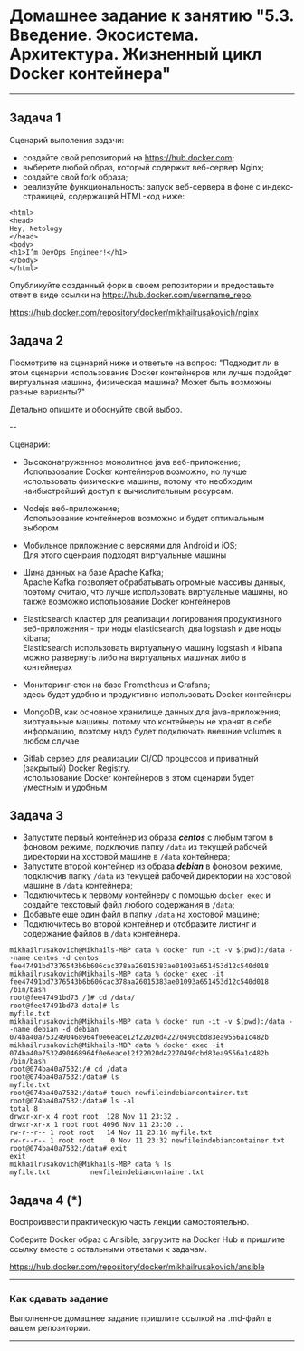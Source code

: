 
# Домашнее задание к занятию "5.3. Введение. Экосистема. Архитектура. Жизненный цикл Docker контейнера"

---

## Задача 1

Сценарий выполения задачи:

- создайте свой репозиторий на https://hub.docker.com;
- выберете любой образ, который содержит веб-сервер Nginx;
- создайте свой fork образа;
- реализуйте функциональность:
запуск веб-сервера в фоне с индекс-страницей, содержащей HTML-код ниже:
```
<html>
<head>
Hey, Netology
</head>
<body>
<h1>I’m DevOps Engineer!</h1>
</body>
</html>
```
Опубликуйте созданный форк в своем репозитории и предоставьте ответ в виде ссылки на https://hub.docker.com/username_repo.

https://hub.docker.com/repository/docker/mikhailrusakovich/nginx

## Задача 2

Посмотрите на сценарий ниже и ответьте на вопрос:
"Подходит ли в этом сценарии использование Docker контейнеров или лучше подойдет виртуальная машина, физическая машина? Может быть возможны разные варианты?"

Детально опишите и обоснуйте свой выбор.

--

Сценарий:

- Высоконагруженное монолитное java веб-приложение;<br>
Использование Docker контейнеров возможно, но лучше использовать физические машины, потому что необходим наибыстрейший доступ к вычислительным ресурсам.

- Nodejs веб-приложение; <br>
Использование контейнеров возможно и будет оптимальным выбором

- Мобильное приложение c версиями для Android и iOS; <br>
Для этого сценраия подходят виртуальные машины

- Шина данных на базе Apache Kafka; <br>
Apache Kafka позволяет обрабатывать огромные массивы данных, поэтому считаю, что лучше использовать виртуальные машины, но также возможно использование Docker контейнеров

- Elasticsearch кластер для реализации логирования продуктивного веб-приложения - три ноды elasticsearch, два logstash и две ноды kibana; <br>
Elasticsearch использовать виртуальную машину
logstash и kibana можно развернуть либо на виртуальных машинах либо в контейнерах

- Мониторинг-стек на базе Prometheus и Grafana; <br>
здесь будет удобно и продуктивно использовать Docker контейнеры


- MongoDB, как основное хранилище данных для java-приложения; <br>
виртуальные машины, потому что контейнеры не хранят в себе информацию, поэтому надо будет подключать внешние volumes в любом случае


- Gitlab сервер для реализации CI/CD процессов и приватный (закрытый) Docker Registry. <br>
использование Docker контейнеров в этом сценарии будет уместным и удобным


## Задача 3

- Запустите первый контейнер из образа ***centos*** c любым тэгом в фоновом режиме, подключив папку ```/data``` из текущей рабочей директории на хостовой машине в ```/data``` контейнера;
- Запустите второй контейнер из образа ***debian*** в фоновом режиме, подключив папку ```/data``` из текущей рабочей директории на хостовой машине в ```/data``` контейнера;
- Подключитесь к первому контейнеру с помощью ```docker exec``` и создайте текстовый файл любого содержания в ```/data```;
- Добавьте еще один файл в папку ```/data``` на хостовой машине;
- Подключитесь во второй контейнер и отобразите листинг и содержание файлов в ```/data``` контейнера.

```
mikhailrusakovich@Mikhails-MBP data % docker run -it -v $(pwd):/data --name centos -d centos                                 
fee47491bd7376543b6b606cac378aa26015383ae01093a651453d12c540d018
mikhailrusakovich@Mikhails-MBP data % docker exec -it fee47491bd7376543b6b606cac378aa26015383ae01093a651453d12c540d018 /bin/bash
root@fee47491bd73 /]# cd /data/
root@fee47491bd73 data]# ls
myfile.txt
mikhailrusakovich@Mikhails-MBP data % docker run -it -v $(pwd):/data --name debian -d debian                              
074ba40a7532490468964f0e6eace12f22020d42270490cbd83ea9556a1c482b
mikhailrusakovich@Mikhails-MBP data % docker exec -it 074ba40a7532490468964f0e6eace12f22020d42270490cbd83ea9556a1c482b /bin/bash
root@074ba40a7532:/# cd /data
root@074ba40a7532:/data# ls
myfile.txt
root@074ba40a7532:/data# touch newfileindebiancontainer.txt
root@074ba40a7532:/data# ls -al
total 8
drwxr-xr-x 4 root root  128 Nov 11 23:32 .
drwxr-xr-x 1 root root 4096 Nov 11 23:30 ..
rw-r--r-- 1 root root   14 Nov 11 23:16 myfile.txt
rw-r--r-- 1 root root    0 Nov 11 23:32 newfileindebiancontainer.txt
root@074ba40a7532:/data# exit
exit
mikhailrusakovich@Mikhails-MBP data % ls
myfile.txt			newfileindebiancontainer.txt
```

## Задача 4 (*)

Воспроизвести практическую часть лекции самостоятельно.

Соберите Docker образ с Ansible, загрузите на Docker Hub и пришлите ссылку вместе с остальными ответами к задачам.

https://hub.docker.com/repository/docker/mikhailrusakovich/ansible

---

### Как cдавать задание

Выполненное домашнее задание пришлите ссылкой на .md-файл в вашем репозитории.

---
